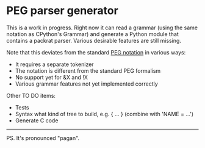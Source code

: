 PEG parser generator
====================

This is a work in progress.  Right now it can read a grammar (using
the same notation as CPython's Grammar) and generate a Python module
that contains a packrat parser.  Various desirable features are still
missing.

Note that this deviates from the standard [PEG
notation](https://github.com/PhilippeSigaud/Pegged/wiki/PEG-Basics) in
various ways:

- It requires a separate tokenizer
- The notation is different from the standard PEG formalism
- No support yet for &X and !X
- Various grammar features not yet implemented correctly

Other TO DO items:

- Tests
- Syntax what kind of tree to build, e.g. { ... } (combine with 'NAME = ...')
- Generate C code

___
PS. It's pronounced "pagan".
